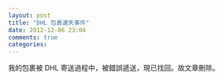 ```yaml
---
layout: post
title: "DHL 包裹遺失事件"
date: 2012-12-06 23:04
comments: true
categories: 
---
```


我的包裹被 DHL 寄送過程中，被錯誤遞送，現已找回。故文章刪除。



